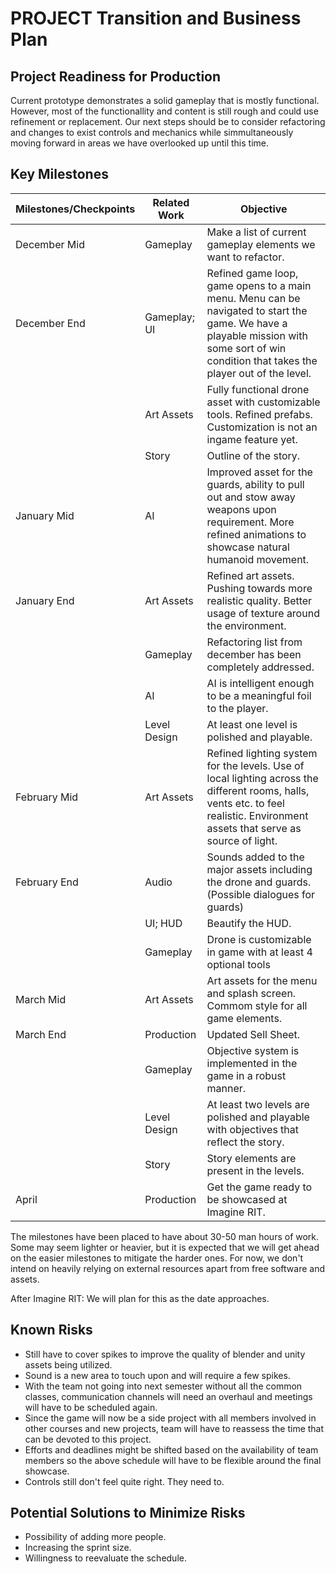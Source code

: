 # PROJECT Transition and Business Plan

## Project Readiness for Production
Current prototype demonstrates a solid gameplay that is mostly functional. However, most of the functionallity and content is still rough and could use refinement or replacement. Our next steps should be to consider refactoring and changes to exist controls and mechanics while simmultaneously moving forward in areas we have overlooked up until this time.

## Key Milestones
| Milestones/Checkpoints    | Related Work 	| Objective                                                                                                                                                                                      	|
|--------------	|--------------	|------------------------------------------------------------------------------------------------------------------------------------------------------------------------------------------------	|
| December Mid 	| Gameplay     	| Make a list of current gameplay elements we want to refactor.                                                                                                                                  	|
| December End 	| Gameplay; UI 	| Refined game loop, game opens to a main menu. Menu can be navigated to start the game. We have a playable mission with some sort of win condition that takes the player out of the level.  	|
|              	| Art Assets   	| Fully functional drone asset with customizable tools. Refined prefabs. Customization is not an ingame feature yet.                                                                           	|
|              	| Story        	| Outline of the story.                                                                                                                                                                          	|
| January Mid  	| AI           	| Improved asset for the guards, ability to pull out and stow away weapons upon requirement. More refined animations to showcase natural humanoid movement.                                  	|
| January End  	| Art Assets   	| Refined art assets. Pushing towards more realistic quality. Better usage of texture around the environment.                                                                                  	|
|              	| Gameplay     	| Refactoring list from december has been completely addressed.                                                                                                                                  	|
|              	| AI           	| AI is intelligent enough to be a meaningful foil to the player.                                                                                                                                	|
|              	| Level Design 	| At least one level is polished and playable.                                                                                                                                                   	|
| February Mid 	| Art Assets   	| Refined lighting system for the levels. Use of local lighting across the different rooms, halls, vents etc. to feel realistic. Environment assets that serve as source of light.           	|
| February End  | Audio        	| Sounds added to the major assets including the drone and guards. (Possible dialogues for guards)                                                                                             	|
|              	| UI; HUD      	| Beautify the HUD.                                                                                                                                                                              	|
|              	| Gameplay     	| Drone is customizable in game with at least 4 optional tools                                                                                                                                   	|
| March Mid    	| Art Assets   	| Art assets for the menu and splash screen. Commom style for all game elements.                                                                                                               	|
| March End    	| Production   	| Updated Sell Sheet.                                                                                                                                                                            	|
|              	| Gameplay     	| Objective system is implemented in the game in a robust manner.                                                                                                                                	|
|              	| Level Design 	| At least two levels are polished and playable with objectives that reflect the story.                                                                                                        	|
|              	| Story        	| Story elements are present in the levels.                                                                                                                                                      	|
| April        	| Production   	| Get the game ready to be showcased at Imagine RIT.                                                                                                                                             	|

The milestones have been placed to have about 30-50 man hours of work. Some may seem lighter or heavier, but it is expected that we will get ahead on the easier milestones to mitigate the harder ones. For now, we don't intend on heavily relying on external resources apart from free software and assets.

After Imagine RIT: We will plan for this as the date approaches.

## Known Risks
* Still have to cover spikes to improve the quality of blender and unity assets being utilized. 
* Sound is a new area to touch upon and will require a few spikes. 
* With the team not going into next semester without all the common classes, communication channels will need an overhaul and meetings will have to be scheduled again. 
* Since the game will now be a side project with all members involved in other courses and new projects, team will have to reassess the time that can be devoted to this project. 
* Efforts and deadlines might be shifted based on the availability of team members so the above schedule will have to be flexible around the final showcase. 
* Controls still don't feel quite right. They need to.

## Potential Solutions to Minimize Risks
* Possibility of adding more people.
* Increasing the sprint size.
* Willingness to reevaluate the schedule.
